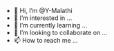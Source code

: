 - 👋 Hi, I’m @Y-Malathi
- 👀 I’m interested in ...
- 🌱 I’m currently learning ...
- 💞️ I’m looking to collaborate on ...
- 📫 How to reach me ...

<!---
Y-Malathi/Y-Malathi is a ✨ special ✨ repository because its `README.md` (this file) appears on your GitHub profile.
You can click the Preview link to take a look at your changes.
--->
